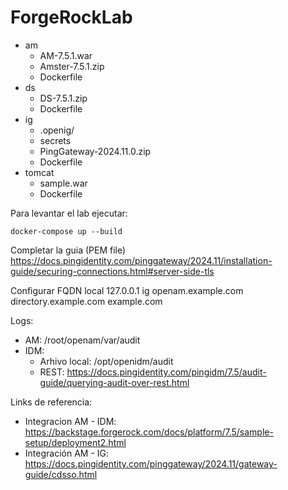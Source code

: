 # ForgeRockLab

- am
    - AM-7.5.1.war
    - Amster-7.5.1.zip
    - Dockerfile
- ds
    - DS-7.5.1.zip
    - Dockerfile
- ig
    - .openig/
    - secrets
    - PingGateway-2024.11.0.zip
    - Dockerfile
- tomcat 
    - sample.war
    - Dockerfile

Para levantar el lab ejecutar:
```
docker-compose up --build 
```

Completar la guia (PEM file) https://docs.pingidentity.com/pinggateway/2024.11/installation-guide/securing-connections.html#server-side-tls

Configurar FQDN local
127.0.0.1       ig openam.example.com directory.example.com example.com

Logs:
- AM: /root/openam/var/audit
- IDM: 
    - Arhivo local: /opt/openidm/audit
    - REST: https://docs.pingidentity.com/pingidm/7.5/audit-guide/querying-audit-over-rest.html

Links de referencia:
- Integracion AM - IDM: https://backstage.forgerock.com/docs/platform/7.5/sample-setup/deployment2.html
- Integración AM - IG: https://docs.pingidentity.com/pinggateway/2024.11/gateway-guide/cdsso.html

